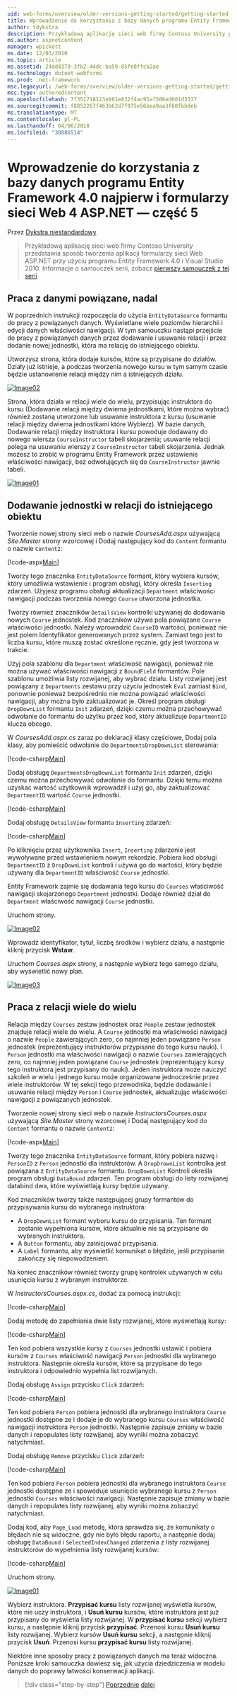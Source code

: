 ```yaml
---
uid: web-forms/overview/older-versions-getting-started/getting-started-with-ef/the-entity-framework-and-aspnet-getting-started-part-5
title: Wprowadzenie do korzystania z bazy danych programu Entity Framework 4.0 najpierw i platformy ASP.NET 4 sieci Web Forms — część 5 | Dokumentacja firmy Microsoft
author: tdykstra
description: Przykładową aplikację sieci web firmy Contoso University przedstawia sposób tworzenia aplikacji formularzy sieci Web ASP.NET przy użyciu programu Entity Framework. Przykładowa aplikacja jest...
ms.author: aspnetcontent
manager: wpickett
ms.date: 12/03/2010
ms.topic: article
ms.assetid: 24ad4379-3fb2-44dc-ba59-85fe0ffcb2ae
ms.technology: dotnet-webforms
ms.prod: .net-framework
msc.legacyurl: /web-forms/overview/older-versions-getting-started/getting-started-with-ef/the-entity-framework-and-aspnet-getting-started-part-5
msc.type: authoredcontent
ms.openlocfilehash: 7f351718123e881e832f4ac95af506ed601d3337
ms.sourcegitcommit: f8852267f463b62d7f975e56bea9aa3f68fbbdeb
ms.translationtype: MT
ms.contentlocale: pl-PL
ms.lasthandoff: 04/06/2018
ms.locfileid: "30886514"
---
```

<a name="getting-started-with-entity-framework-40-database-first-and-aspnet-4-web-forms---part-5"></a>Wprowadzenie do korzystania z bazy danych programu Entity Framework 4.0 najpierw i formularzy sieci Web 4 ASP.NET — część 5
====================
Przez [Dykstra niestandardowy](https://github.com/tdykstra)

> Przykładową aplikację sieci web firmy Contoso University przedstawia sposób tworzenia aplikacji formularzy sieci Web ASP.NET przy użyciu programu Entity Framework 4.0 i Visual Studio 2010. Informacje o samouczek serii, zobacz [pierwszy samouczek z tej serii](the-entity-framework-and-aspnet-getting-started-part-1.md)


## <a name="working-with-related-data-continued"></a>Praca z danymi powiązane, nadal

W poprzednich instrukcji rozpoczęcia do użycia `EntityDataSource` formantu do pracy z powiązanych danych. Wyświetlane wiele poziomów hierarchii i edycji danych właściwości nawigacji. W tym samouczku nastąpi przejście do pracy z powiązanych danych przez dodawanie i usuwanie relacji i przez dodanie nowej jednostki, która ma relację do istniejącego obiektu.

Utworzysz strona, która dodaje kursów, które są przypisane do działów. Działy już istnieje, a podczas tworzenia nowego kursu w tym samym czasie będzie ustanowienie relacji między nim a istniejących działu.

[![Image02](the-entity-framework-and-aspnet-getting-started-part-5/_static/image2.png)](the-entity-framework-and-aspnet-getting-started-part-5/_static/image1.png)

Strona, która działa w relacji wiele do wielu, przypisując instruktora do kursu (Dodawanie relacji między dwiema jednostkami, które można wybrać) również zostaną utworzone lub usuwanie instruktora z kursu (usuwanie relacji między dwiema jednostkami które Wybierz). W bazie danych, Dodawanie relacji między instruktora i kursu powoduje dodawany do nowego wiersza `CourseInstructor` tabeli skojarzenia; usuwanie relacji polega na usuwaniu wierszy z `CourseInstructor` tabeli skojarzenia. Jednak możesz to zrobić w programu Entity Framework przez ustawienie właściwości nawigacji, bez odwołujących się do `CourseInstructor` jawnie tabeli.

[![Image01](the-entity-framework-and-aspnet-getting-started-part-5/_static/image4.png)](the-entity-framework-and-aspnet-getting-started-part-5/_static/image3.png)

## <a name="adding-an-entity-with-a-relationship-to-an-existing-entity"></a>Dodawanie jednostki w relacji do istniejącego obiektu

Tworzenie nowej strony sieci web o nazwie *CoursesAdd.aspx* używającą *Site.Master* strony wzorcowej i Dodaj następujący kod do `Content` formantu o nazwie `Content2`:

[!code-aspx[Main](the-entity-framework-and-aspnet-getting-started-part-5/samples/sample1.aspx)]

Tworzy tego znacznika `EntityDataSource` formant, który wybiera kursów, który umożliwia wstawienie i program obsługi, który określa `Inserting` zdarzeń. Użyjesz programu obsługi aktualizacji `Department` właściwości nawigacji podczas tworzenia nowego `Course` utworzona jednostka.

Tworzy również znaczników `DetailsView` kontrolki używanej do dodawania nowych `Course` jednostek. Kod znaczników używa pola powiązane `Course` właściwości jednostki. Należy wprowadzić `CourseID` wartości, ponieważ nie jest polem Identyfikator generowanych przez system. Zamiast tego jest to liczba kursu, które muszą zostać określone ręcznie, gdy jest tworzona w trakcie.

Użyj pola szablonu dla `Department` właściwość nawigacji, ponieważ nie można używać właściwości nawigacji z `BoundField` formantów. Pole szablonu umożliwia listy rozwijanej, aby wybrać działu. Listy rozwijanej jest powiązany z `Departments` zestawu przy użyciu jednostek `Eval` zamiast `Bind`, ponownie ponieważ bezpośrednio nie można powiązać właściwości nawigacji, aby można było zaktualizować je. Określ program obsługi `DropDownList` formantu `Init` zdarzeń, dzięki czemu można przechowywać odwołanie do formantu do użytku przez kod, który aktualizuje `DepartmentID` klucza obcego.

W *CoursesAdd.aspx.cs* zaraz po deklaracji klasy częściowe, Dodaj pola klasy, aby pomieścić odwołanie do `DepartmentsDropDownList` sterowania:

[!code-csharp[Main](the-entity-framework-and-aspnet-getting-started-part-5/samples/sample2.cs)]

Dodaj obsługę `DepartmentsDropDownList` formantu `Init` zdarzeń, dzięki czemu można przechowywać odwołanie do formantu. Dzięki temu można uzyskać wartość użytkownik wprowadził i użyj go, aby zaktualizować `DepartmentID` wartość `Course` jednostki.

[!code-csharp[Main](the-entity-framework-and-aspnet-getting-started-part-5/samples/sample3.cs)]

Dodaj obsługę `DetailsView` formantu `Inserting` zdarzeń:

[!code-csharp[Main](the-entity-framework-and-aspnet-getting-started-part-5/samples/sample4.cs)]

Po kliknięciu przez użytkownika `Insert`, `Inserting` zdarzenie jest wywoływane przed wstawieniem nowym rekordzie. Pobiera kod obsługi `DepartmentID` z `DropDownList` kontroli i używa go do wartości, który będzie używany dla `DepartmentID` właściwość `Course` jednostki.

Entity Framework zajmie się dodawania tego kursu do `Courses` właściwość nawigacji skojarzonego `Department` jednostki. Dodaje również dział do `Department` właściwość nawigacji `Course` jednostki.

Uruchom strony.

[![Image02](the-entity-framework-and-aspnet-getting-started-part-5/_static/image6.png)](the-entity-framework-and-aspnet-getting-started-part-5/_static/image5.png)

Wprowadź identyfikator, tytuł, liczbę środków i wybierz działu, a następnie kliknij przycisk **Wstaw**.

Uruchom *Courses.aspx* strony, a następnie wybierz tego samego działu, aby wyświetlić nowy plan.

[![Image03](the-entity-framework-and-aspnet-getting-started-part-5/_static/image8.png)](the-entity-framework-and-aspnet-getting-started-part-5/_static/image7.png)

## <a name="working-with-many-to-many-relationships"></a>Praca z relacji wiele do wielu

Relacja między `Courses` zestaw jednostek oraz `People` zestaw jednostek znajduje relacji wiele do wielu. A `Course` jednostki ma właściwości nawigacji o nazwie `People` zawierających zero, co najmniej jeden powiązane `Person` jednostek (reprezentujący instruktorów przypisane do tego kursu nauki). I `Person` jednostki ma właściwości nawigacji o nazwie `Courses` zawierających zero, co najmniej jeden powiązane `Course` jednostek (reprezentujący kursy tego instruktora jest przypisany do nauki). Jeden instruktora może nauczyć szkoleń w wielu i jednego kursu może organizowane jednocześnie przez wiele instruktorów. W tej sekcji tego przewodnika, będzie dodawanie i usuwanie relacji między `Person` i `Course` jednostek, aktualizując właściwości nawigacji z powiązanych jednostek.

Tworzenie nowej strony sieci web o nazwie *InstructorsCourses.aspx* używającą *Site.Master* strony wzorcowej i Dodaj następujący kod do `Content` formantu o nazwie `Content2`:

[!code-aspx[Main](the-entity-framework-and-aspnet-getting-started-part-5/samples/sample5.aspx)]

Tworzy tego znacznika `EntityDataSource` formant, który pobiera nazwę i `PersonID` z `Person` jednostki dla instruktorów. A `DropDrownList` kontrolka jest powiązana z `EntityDataSource` formantu. `DropDownList` Kontroli określa program obsługi `DataBound` zdarzeń. Ten program obsługi do listy rozwijanej databind dwa, które wyświetlają kursy będzie używany.

Kod znaczników tworzy także następującej grupy formantów do przypisywania kursu do wybranego instruktora:

- A `DropDownList` formant wyboru kursu do przypisania. Ten formant zostanie wypełniona kursów, które aktualnie nie są przypisane do wybranych instruktora.
- A `Button` formantu, aby zainicjować przypisania.
- A `Label` formantu, aby wyświetlić komunikat o błędzie, jeśli przypisanie zakończy się niepowodzeniem.

Na koniec znaczników również tworzy grupę kontrolek używanych w celu usunięcia kursu z wybranym instruktorze.

W *InstructorsCourses.aspx.cs*, dodać za pomocą instrukcji:

[!code-csharp[Main](the-entity-framework-and-aspnet-getting-started-part-5/samples/sample6.cs)]

Dodaj metodę do zapełniania dwie listy rozwijanej, które wyświetlają kursy:

[!code-csharp[Main](the-entity-framework-and-aspnet-getting-started-part-5/samples/sample7.cs)]

Ten kod pobiera wszystkie kursy z `Courses` jednostki ustawić i pobiera kursów z `Courses` właściwość nawigacji `Person` jednostki dla wybranego instruktora. Następnie określa kursów, które są przypisane do tego instruktora i odpowiednio wypełnia list rozwijanych.

Dodaj obsługę `Assign` przycisku `Click` zdarzeń:

[!code-csharp[Main](the-entity-framework-and-aspnet-getting-started-part-5/samples/sample8.cs)]

Ten kod pobiera `Person` pobiera jednostki dla wybranego instruktora `Course` jednostki dostępne ze i dodaje je do wybranego kursu `Courses` właściwość nawigacji instruktora `Person` jednostki. Następnie zapisuje zmiany w bazie danych i repopulates listy rozwijanej, aby wyniki można zobaczyć natychmiast.

Dodaj obsługę `Remove` przycisku `Click` zdarzeń:

[!code-csharp[Main](the-entity-framework-and-aspnet-getting-started-part-5/samples/sample9.cs)]

Ten kod pobiera `Person` pobiera jednostki dla wybranego instruktora `Course` jednostki dostępne ze i spowoduje usunięcie wybranego kursu z `Person` jednostki `Courses` właściwości nawigacji. Następnie zapisuje zmiany w bazie danych i repopulates listy rozwijanej, aby wyniki można zobaczyć natychmiast.

Dodaj kod, aby `Page_Load` metodę, która sprawdza się, że komunikaty o błędach nie są widoczne, gdy nie było błędu raportu, a następnie dodaj obsługę `DataBound` i `SelectedIndexChanged` zdarzenia z listy rozwijanej instruktorów do wypełnienia listy rozwijanej kursów:

[!code-csharp[Main](the-entity-framework-and-aspnet-getting-started-part-5/samples/sample10.cs)]

Uruchom strony.

[![Image01](the-entity-framework-and-aspnet-getting-started-part-5/_static/image10.png)](the-entity-framework-and-aspnet-getting-started-part-5/_static/image9.png)

Wybierz instruktora. <strong>Przypisać kursu</strong> listy rozwijanej wyświetla kursów, które nie uczy instruktora, i <strong>Usuń kursu</strong> kursów, które instruktora jest już przypisany do wyświetla listy rozwijanej. W <strong>przypisać kursu</strong> sekcji wybierz kursu, a następnie kliknij przycisk <strong>przypisać</strong>. Przenosi kursu <strong>Usuń kursu</strong> listy rozwijanej. Wybierz kursów <strong>Usuń kursu</strong> sekcji, a następnie kliknij przycisk <strong>Usuń</strong><em>.</em> Przenosi kursu <strong>przypisać kursu</strong> listy rozwijanej.

Niektóre inne sposoby pracy z powiązanych danych ma teraz widoczna. Poniższe kroki samouczka dowiesz się, jak użycia dziedziczenia w modelu danych do poprawy łatwości konserwacji aplikacji.

> [!div class="step-by-step"]
> [Poprzednie](the-entity-framework-and-aspnet-getting-started-part-4.md)
> [dalej](the-entity-framework-and-aspnet-getting-started-part-6.md)
